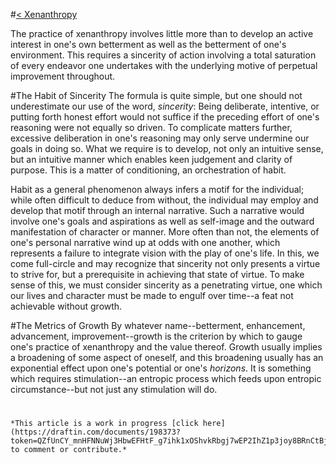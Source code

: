 #[< Xenanthropy](/pages/198362)

The practice of xenanthropy involves little more than to develop an active interest in one's own betterment as well as the betterment of one's environment.  This requires a sincerity of action involving a total saturation of every endeavor one undertakes with the underlying motive of perpetual improvement throughout.

#The Habit of Sincerity
The formula is quite simple, but one should not underestimate our use of the word, *sincerity*:  Being deliberate, intentive, or putting forth honest effort would not suffice if the preceding effort of one's reasoning were not equally so driven.  To complicate matters further, excessive deliberation in one's reasoning may only serve undermine our goals in doing so.  What we require is to develop, not only an intuitive sense, but an intuitive manner which enables keen judgement and clarity of purpose.  This is a matter of conditioning, an orchestration of habit.

Habit as a general phenomenon always infers a motif for the individual; while often difficult to deduce from without, the individual may employ and develop that motif through an internal narrative.  Such a narrative would involve one's goals and aspirations as well as self-image and the outward manifestation of character or manner.  More often than not, the elements of one's personal narrative wind up at odds with one another, which represents a failure to integrate vision with the play of one's life.  In this, we come full-circle and may recognize that sincerity not only presents a virtue to strive for, but a prerequisite in achieving that state of virtue.  To make sense of this, we must consider sincerity as a penetrating virtue, one which our lives and character must be made to engulf over time--a feat not achievable without growth.

#The Metrics of Growth
By whatever name--betterment, enhancement, advancement, improvement--growth is the criterion by which to gauge one's practice of xenanthropy and the value thereof.  Growth usually implies a broadening of some aspect of oneself, and this broadening usually has an exponential effect upon one's potential or one's *horizons*.  It is something which requires stimulation--an entropic process which feeds upon entropic circumstance--but not just any stimulation will do.

#
    *This article is a work in progress [click here](https://draftin.com/documents/198373?token=QZfUnCY_mnHFNNuWj3HbwEFHtF_g7ihk1xOShvkRbgj7wEP2IhZ1p3joy8BRnCtBjgDXNPkcHzZlTFWsuy6gn9w) to comment or contribute.*